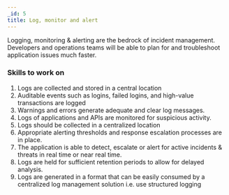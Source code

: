 ```yaml
---
_id: 5
title: Log, monitor and alert
---
```


Logging, monitoring & alerting are the bedrock of incident management. Developers and operations teams will be able to plan for and troubleshoot application issues much faster.

### Skills to work on

1. Logs are collected and stored in a central location
1. Auditable events such as logins, failed logins, and high-value transactions are logged
1. Warnings and errors generate adequate and clear log messages.
1. Logs of applications and APIs are monitored for suspicious activity.
1. Logs should be collected in a centralized location
1. Appropriate alerting thresholds and response escalation processes are in place.
1. The application is able to detect, escalate or alert for active incidents & threats in real time or near real time.
1. Logs are held for sufficient retention periods to allow for delayed analysis.
1. Logs are generated in a format that can be easily consumed by a centralized log management solution  i.e. use structured logging
